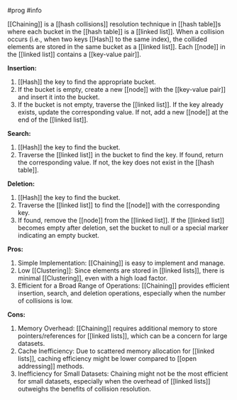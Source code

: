 #prog #info

[[Chaining]] is a [[hash collisions]] resolution technique in [[hash table]]s where each bucket in the [[hash table]] is a [[linked list]]. When a collision occurs (i.e., when two keys [[Hash]] to the same index), the collided elements are stored in the same bucket as a [[linked list]]. Each [[node]] in the [[linked list]] contains a [[key-value pair]].

**Insertion:**
1. [[Hash]] the key to find the appropriate bucket.
2. If the bucket is empty, create a new [[node]] with the [[key-value pair]] and insert it into the bucket.
3. If the bucket is not empty, traverse the [[linked list]]. If the key already exists, update the corresponding value. If not, add a new [[node]] at the end of the [[linked list]].

**Search:**
1. [[Hash]] the key to find the bucket.
2. Traverse the [[linked list]] in the bucket to find the key. If found, return the corresponding value. If not, the key does not exist in the [[hash table]].

**Deletion:**
1. [[Hash]] the key to find the bucket.
2. Traverse the [[linked list]] to find the [[node]] with the corresponding key.
3. If found, remove the [[node]] from the [[linked list]]. If the [[linked list]] becomes empty after deletion, set the bucket to null or a special marker indicating an empty bucket.

**Pros:**
1. Simple Implementation: [[Chaining]] is easy to implement and manage.
2. Low [[Clustering]]: Since elements are stored in [[linked lists]], there is minimal [[Clustering]], even with a high load factor.
3. Efficient for a Broad Range of Operations: [[Chaining]] provides efficient insertion, search, and deletion operations, especially when the number of collisions is low.

**Cons:**
1. Memory Overhead: [[Chaining]] requires additional memory to store pointers/references for [[linked lists]], which can be a concern for large datasets.
2. Cache Inefficiency: Due to scattered memory allocation for [[linked lists]], caching efficiency might be lower compared to [[open addressing]] methods.
3. Inefficiency for Small Datasets: Chaining might not be the most efficient for small datasets, especially when the overhead of [[linked lists]] outweighs the benefits of collision resolution.
